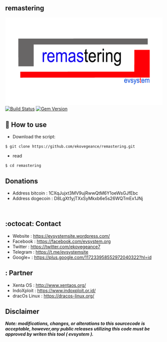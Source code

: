 ## remastering
![wece](https://github.com/ekovegeance/Picture/blob/master/remastering.png)
[![Build Status](https://travis-ci.org/pages-themes/leap-day.svg?branch=master)](https://travis-ci.org/pages-themes/leap-day) [![Gem Version](https://badge.fury.io/rb/jekyll-theme-leap-day.svg)](https://badge.fury.io/rb/jekyll-theme-leap-day)



## :book: How to use
- Download the script:

```
$ git clone https://github.com/ekovegeance/remastering.git
```
- read

```
$ cd remastering
```



## Donations

- Address bitcoin : 1CXqJujxt3MV9ujRwwQtM6Y1oeWsGJfEbc
- Address dogecoin   : D8LgXt1yjTXxSyMkxb6e5s26WQTmEx1JNj


 

## :octocat: Contact
- Website : https://evsystemsite.wordpress.com/
- Facebook : https://facebook.com/evsystem.org
- Twitter : https://twitter.com/ekovegeance7
- Telegram : https://t.me/evsystemsite
- Google+ : https://plus.google.com/117233958552972040322?hl=id

## : Partner
- Xenta OS : http://www.xentaos.org/
- IndoXploit : https://www.indoxploit.or.id/
- dracOs Linux : https://dracos-linux.org/

## Disclaimer

***Note: modifications, changes, or alterations to this sourcecode is acceptable, however,any public releases utilizing this code must be approved by writen this tool ( evsystem ).***

